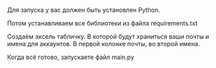 Для запуска у вас должен быть установлен Python. 

Потом устанавливаем все библиотеки из файла requirements.txt

Создаём эксель табличку. В которой будут храниться ваши почты и имена для аккаунтов. В первой колонке почты, во второй имена.

Когда всё готово, запускаете файл main.py